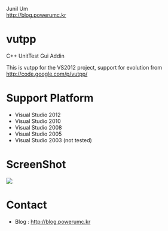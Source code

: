 Junil Um  
http://blog.powerumc.kr

vutpp
=====
C++ UnitTest Gui Addin

This is vutpp for the VS2012 project, support for evolution from http://code.google.com/p/vutpp/


Support Platform
================
- Visual Studio 2012
- Visual Studio 2010
- Visual Studio 2008
- Visual Studio 2005
- Visual Studio 2003 (not tested)


ScreenShot
==========
![](http://vutpp.googlecode.com/files/vutpp.0.4.png)

Contact
=======
- Blog : http://blog.powerumc.kr



